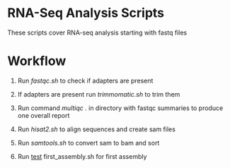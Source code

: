 # RNA-Seq Analysis Scripts

These scripts cover RNA-seq analysis starting with fastq files

# Workflow

1. Run *fastqc.sh* to check if adapters are present

2. If adapters are present run *trimmomatic.sh* to trim them

3. Run command *multiqc .* in directory with fastqc summaries to produce one overall report

4. Run *hisat2.sh* to align sequences and create sam files

5. Run *samtools.sh* to convert sam to bam and sort

6. Run [test](https://github.com/willrosenow/RNA-seq/blob/master/first_assembly.sh) first_assembly.sh for first assembly
